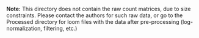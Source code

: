 **Note:**  This directory does not contain the raw count matrices, due to size constraints.  Please contact the authors for such raw data, or go to the Processed directory for loom files with the data after pre-processing (log-normalization, filtering, etc.)
